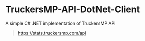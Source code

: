 # TruckersMP-API-DotNet-Client

A simple C# .NET implementation of TruckersMP API

> https://stats.truckersmp.com/api
